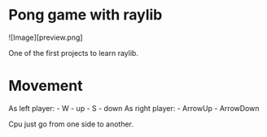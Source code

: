 Pong game with raylib
=======================

![Image][preview.png]

One of the first projects to learn raylib.

# Movement
As left player:
    - W - up
    - S - down
As right player:
    - ArrowUp
    - ArrowDown

Cpu just go from one side to another.

